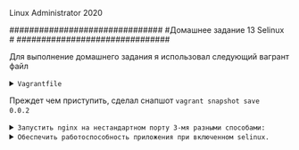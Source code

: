 
Linux Administrator 2020

   ###############################
   #Домашнее задание 13 Selinux  #
   ###############################




Для выполнение домашнего задания я использовал следующий вагрант файл

<details>
<summary><code>Vagrantfile</code></summary>

```
# -*- mode: ruby -*-
# vi: set ft=ruby :
home = ENV['HOME']
ENV["LC_ALL"] = "en_US.UTF-8"

Vagrant.configure(2) do |config|
 config.vm.define "vm-1" do |subconfig|
 subconfig.vm.box = "centos/7"
 subconfig.vm.hostname="rpm"
 subconfig.vm.network :private_network, ip: "192.168.50.11"
 subconfig.vm.provider "virtualbox" do |vb|
 vb.memory = "2024"
 vb.cpus = "1"
 end
 end
 config.vm.provision "ansible" do |ansible|
 ansible.compatibility_mode = "2.0"
 ansible.playbook = "playbook.yml"
end

     end

```

</details>




Преждет чем приступить, сделал снапшот <code>vagrant snapshot save 0.0.2</code>

<details>
<summary><code>Запустить nginx на нестандартном порту 3-мя разными способами:</code></summary>

Первым делом убедимся, что selinux включен

```
[root@selinux ~]# sestatus
SELinux status:                 enabled
SELinuxfs mount:                /sys/fs/selinux
SELinux root directory:         /etc/selinux
Loaded policy name:             targeted
Current mode:                   enforcing
Mode from config file:          enforcing
Policy MLS status:              enabled
Policy deny_unknown status:     allowed
Max kernel policy version:      31
[root@selinux ~]# 


```

Все работает, идем дальше

1) способ ==> Добавление нестандартного порта в имеющийся тип

Наш nginx был устанволен через ansible, поэтому не буду описывать его установку.
Пока он работает на стандартном 80 порту

```
Active Internet connections (servers and established)
Proto Recv-Q Send-Q Local Address           Foreign Address         State       PID/Program name    
tcp        0      0 0.0.0.0:111             0.0.0.0:*               LISTEN      373/rpcbind         
tcp        0      0 0.0.0.0:80              0.0.0.0:*               LISTEN      1182/nginx: master  
tcp        0      0 0.0.0.0:22              0.0.0.0:*               LISTEN      706/sshd            
tcp        0      0 127.0.0.1:25            0.0.0.0:*               LISTEN      939/master          
tcp        0      0 10.0.2.15:22            10.0.2.2:46708          ESTABLISHED 1027/sshd: vagrant  
tcp6       0      0 :::111                  :::*                    LISTEN      373/rpcbind         
tcp6       0      0 :::80                   :::*                    LISTEN      1182/nginx: master  
tcp6       0      0 :::22                   :::*                    LISTEN      706/sshd            
tcp6       0      0 ::1:25                  :::*                    LISTEN      939/master          

```
в конифге nginx.conf изменил порт на 5080, попытался перестартовать выдал ошибку

```
[root@selinux nginx]# systemctl restart nginx
Job for nginx.service failed because the control process exited with error code. See "systemctl status nginx.service" and "journalctl -xe" for details.
[root@selinux nginx]# systemctl status nginx
● nginx.service - The nginx HTTP and reverse proxy server
   Loaded: loaded (/usr/lib/systemd/system/nginx.service; disabled; vendor preset: disabled)
      Active: failed (Result: exit-code) since Sun 2020-07-19 18:46:58 UTC; 7s ago
        Process: 1180 ExecStart=/usr/sbin/nginx (code=exited, status=0/SUCCESS)
          Process: 1241 ExecStartPre=/usr/sbin/nginx -t (code=exited, status=1/FAILURE)
            Process: 1239 ExecStartPre=/usr/bin/rm -f /run/nginx.pid (code=exited, status=0/SUCCESS)
             Main PID: 1182 (code=exited, status=0/SUCCESS)
             
             Jul 19 18:46:58 selinux systemd[1]: Stopped The nginx HTTP and reverse proxy server.
             Jul 19 18:46:58 selinux systemd[1]: Starting The nginx HTTP and reverse proxy server...
             Jul 19 18:46:58 selinux nginx[1241]: nginx: the configuration file /etc/nginx/nginx.conf syntax is ok
             Jul 19 18:46:58 selinux nginx[1241]: nginx: [emerg] bind() to 0.0.0.0:5080 failed (13: Permission denied)
             Jul 19 18:46:58 selinux nginx[1241]: nginx: configuration file /etc/nginx/nginx.conf test failed
             Jul 19 18:46:58 selinux systemd[1]: nginx.service: control process exited, code=exited status=1
             Jul 19 18:46:58 selinux systemd[1]: Failed to start The nginx HTTP and reverse proxy server.
             Jul 19 18:46:58 selinux systemd[1]: Unit nginx.service entered failed state.
             Jul 19 18:46:58 selinux systemd[1]: nginx.service failed.
             

```

Прежде чем приступить установил пакет <code>yum install policycoreutils-python</code> что бы работать с selinux


Далее добавляем правило 
[root@selinux ~]# semanage port -a -t http_port_t -p tcp 5080

 и стартуем наш "nginx" и проверяем

 
```

[root@selinux ~]# systemctl start nginx

[root@selinux ~]# netstat -ntlpa
Active Internet connections (servers and established)
Proto Recv-Q Send-Q Local Address           Foreign Address         State       PID/Program name    
tcp        0      0 0.0.0.0:111             0.0.0.0:*               LISTEN      373/rpcbind         
tcp        0      0 0.0.0.0:22              0.0.0.0:*               LISTEN      706/sshd            
tcp        0      0 0.0.0.0:5080            0.0.0.0:*               LISTEN      1578/nginx: master  
tcp        0      0 127.0.0.1:25            0.0.0.0:*               LISTEN      939/master          
tcp        0      0 10.0.2.15:22            10.0.2.2:47248          ESTABLISHED 1505/sshd: vagrant  
tcp6       0      0 :::111                  :::*                    LISTEN      373/rpcbind         
tcp6       0      0 :::80                   :::*                    LISTEN      1578/nginx: master  
tcp6       0      0 :::22                   :::*                    LISTEN      706/sshd            
tcp6       0      0 ::1:25                  :::*                    LISTEN      939/master          
[root@selinux ~]# 

```

Ну и заодно посмотри добавился ли наш порт в тип

```
[root@selinux nginx]# semanage port -l | grep http_port_t
http_port_t                    tcp      5080, 80, 81, 443, 488, 8008, 8009, 8443, 9000
pegasus_http_port_t            tcp      5988

```



2 Способ ==> переключатели setsebool

Я откатился по снапшоту командой <code>vagrant snapshot restore 0.0.2</code>, что бы установить новый порт сделаем его 5081

Все так же при старте systemd юнита "nginx" выдает ошибку и ссылается на "Отказано в доступе"

<code> Jul 19 19:07:14 selinux nginx[1644]: nginx: [emerg] bind() to 0.0.0.0:5081 failed (13: Permission denied) </code>


Для дальнейшего анализа нам понадобится спец пакет для работы с selinux <code> yum install setroubleshoot-server</code>

После чего я очистил логи "audit.log" что бы ничего не мешало " > /var/log/audit/audit.log"

далее попытался запустить nginx, что бы посмотреть что он мне напишет в логе

<code>audit2why < /var/log/audit/audit.log</code>  

Вывод лога:

```

[root@selinux audit]# audit2why /var/log/audit/audit.log 
^C[root@selinux audit]# audit2why < /var/log/audit/audit.log 
type=AVC msg=audit(1595186154.006:163): avc:  denied  { name_bind } for  pid=1663 comm="nginx" src=5081 scontext=system_u:system_r:httpd_t:s0 tcontext=system_u:object_r:unreserved_port_t:s0 tclass=tcp_socket permissive=0

    Was caused by:
	The boolean nis_enabled was set incorrectly. 
	    Description:
		Allow nis to enabled
		
		    Allow access by executing:
			# setsebool -P nis_enabled 1
			


```

Сделаем так как говорит <code>setsebool -P nis_enabled 1</code>

После чего проверяем

```

[root@selinux audit]# setsebool -P nis_enabled 1
[root@selinux audit]# systemctl start nginx
[root@selinux audit]# netstat -ntlpa
Active Internet connections (servers and established)
Proto Recv-Q Send-Q Local Address           Foreign Address         State       PID/Program name    
tcp        0      0 0.0.0.0:111             0.0.0.0:*               LISTEN      373/rpcbind         
tcp        0      0 0.0.0.0:22              0.0.0.0:*               LISTEN      706/sshd            
tcp        0      0 0.0.0.0:5081            0.0.0.0:*               LISTEN      1836/nginx: master  
tcp        0      0 127.0.0.1:25            0.0.0.0:*               LISTEN      939/master          
tcp        0      0 10.0.2.15:22            10.0.2.2:47274          ESTABLISHED 1527/sshd: vagrant  
tcp6       0      0 :::111                  :::*                    LISTEN      373/rpcbind         
tcp6       0      0 :::80                   :::*                    LISTEN      1836/nginx: master  
tcp6       0      0 :::22                   :::*                    LISTEN      706/sshd            
tcp6       0      0 ::1:25                  :::*                    LISTEN      939/master          
[root@selinux audit]# 

```

3 Способ ==> Формирование и установка модуля SELinux.


Так же откатил вагрант по снапшоту и установил порт 5082 в конфиге nginx

Так же установил пакет для работы с "selinux"

Эмм честно говоря хочется сделать скринты того, что сделал и что  получилось, с вашего позволения, а то устал писать )))

<p align="center"><img src="https://raw.githubusercontent.com/Kostyuk-Ruslan/otus-linux/master/work13_Selinux/photo/1.JPG"></p>

<p align="center"><img src="https://raw.githubusercontent.com/Kostyuk-Ruslan/otus-linux/master/work13_Selinux/photo/2.JPG"></p>



Краткий лекбиз

очистили лог от лишнего и сделали рестарт "nginx" что бы он туда написал ошибку.

Далее из данных лога, формируем модуль с правами Selinuxи после чего загружаем модуль в ядро.
</details>


<details>
<summary><code>Обеспечить работоспособность приложения при включенном selinux.</code></summary>

Задание №2) Честно говоря совсем не представляю как решать это задание,начну с логов, а там посмотрим ...


Почистим log audit, что бы ничего лишнего не мешало

```
> /var/log/audit/audiut.log

```

Выполняем команду проверки

```
nsupdate -k /etc/named.zonetransfer.key
server 192.168.50.10
zone ddns.lab 
update add www.ddns.lab. 60 A 192.168.50.15
send
update failed: SERVFAIL

```

На ns01 смотрим лог


```
[root@ns01 ~]# audit2why < /var/log/audit/audit.log 
type=AVC msg=audit(1595698352.983:2341): avc:  denied  { create } for  pid=24253 comm="isc-worker0000" name="named.ddns.lab.view1.jnl" scontext=system_u:system_r:named_t:s0 tcontext=system_u:object_r:etc_t:s0 tclass=file permissive=0

	Was caused by:
		Missing type enforcement (TE) allow rule.

		You can use audit2allow to generate a loadable module to allow this access.

type=AVC msg=audit(1595698435.434:2342): avc:  denied  { create } for  pid=24253 comm="isc-worker0000" name="named.ddns.lab.view1.jnl" scontext=system_u:system_r:named_t:s0 tcontext=system_u:object_r:etc_t:s0 tclass=file permissive=0

	Was caused by:
		Missing type enforcement (TE) allow rule.

		You can use audit2allow to generate a loadable module to allow this access.

type=AVC msg=audit(1595698612.232:2343): avc:  denied  { create } for  pid=24253 comm="isc-worker0000" name="named.ddns.lab.view1.jnl" scontext=system_u:system_r:named_t:s0 tcontext=system_u:object_r:etc_t:s0 tclass=file permissive=0

	Was caused by:
		Missing type enforcement (TE) allow rule.

		You can use audit2allow to generate a loadable module to allow this access.

type=AVC msg=audit(1595698673.461:2344): avc:  denied  { create } for  pid=24253 comm="isc-worker0000" name="named.ddns.lab.view1.jnl" scontext=system_u:system_r:named_t:s0 tcontext=system_u:object_r:etc_t:s0 tclass=file permissive=0

	Was caused by:
		Missing type enforcement (TE) allow rule.

		You can use audit2allow to generate a loadable module to allow this access.

[root@ns01 ~]# audit2why < /var/log/audit/audit.log 
type=AVC msg=audit(1595698352.983:2341): avc:  denied  { create } for  pid=24253 comm="isc-worker0000" name="named.ddns.lab.view1.jnl" scontext=system_u:system_r:named_t:s0 tcontext=system_u:object_r:etc_t:s0 tclass=file permissive=0

	Was caused by:
		Missing type enforcement (TE) allow rule.

		You can use audit2allow to generate a loadable module to allow this access.

type=AVC msg=audit(1595698435.434:2342): avc:  denied  { create } for  pid=24253 comm="isc-worker0000" name="named.ddns.lab.view1.jnl" scontext=system_u:system_r:named_t:s0 tcontext=system_u:object_r:etc_t:s0 tclass=file permissive=0

	Was caused by:
		Missing type enforcement (TE) allow rule.

		You can use audit2allow to generate a loadable module to allow this access.

type=AVC msg=audit(1595698612.232:2343): avc:  denied  { create } for  pid=24253 comm="isc-worker0000" name="named.ddns.lab.view1.jnl" scontext=system_u:system_r:named_t:s0 tcontext=system_u:object_r:etc_t:s0 tclass=file permissive=0

	Was caused by:
		Missing type enforcement (TE) allow rule.

		You can use audit2allow to generate a loadable module to allow this access.

type=AVC msg=audit(1595698673.461:2344): avc:  denied  { create } for  pid=24253 comm="isc-worker0000" name="named.ddns.lab.view1.jnl" scontext=system_u:system_r:named_t:s0 tcontext=system_u:object_r:etc_t:s0 tclass=file permissive=0

	Was caused by:
		Missing type enforcement (TE) allow rule.

		You can use audit2allow to generate a loadable module to allow this access.

```

Посмотри статус systemd named

```

[root@ns01 named]# systemctl status named
● named.service - Berkeley Internet Name Domain (DNS)
   Loaded: loaded (/usr/lib/systemd/system/named.service; enabled; vendor preset: disabled)
   Active: active (running) since Sat 2020-07-25 17:14:37 UTC; 49min ago
  Process: 24250 ExecStart=/usr/sbin/named -u named -c ${NAMEDCONF} $OPTIONS (code=exited, status=0/SUCCESS)
  Process: 24248 ExecStartPre=/bin/bash -c if [ ! "$DISABLE_ZONE_CHECKING" == "yes" ]; then /usr/sbin/named-checkconf -z "$NAMEDCONF"; else echo "Checking of zone files is disabled"; fi (code=exited, status=0/SUCCESS)
 Main PID: 24253 (named)
   CGroup: /system.slice/named.service
           └─24253 /usr/sbin/named -u named -c /etc/named.conf

Jul 25 17:36:52 ns01 named[24253]: /etc/named/dynamic/named.ddns.lab.view1.jnl: create: permission denied
Jul 25 17:36:52 ns01 named[24253]: client @0x7f2d1c5f5990 192.168.50.15#50260/key zonetransfer.key: view view1: updating zone 'ddns.lab/IN': error: jo...cted error
Jul 25 17:37:53 ns01 named[24253]: client @0x7f2d1c5f5990 192.168.50.15#8883/key zonetransfer.key: view view1: signer "zonetransfer.key" approved
Jul 25 17:37:53 ns01 named[24253]: client @0x7f2d1c5f5990 192.168.50.15#8883/key zonetransfer.key: view view1: updating zone 'ddns.lab/IN': adding an ....168.50.15
Jul 25 17:37:53 ns01 named[24253]: /etc/named/dynamic/named.ddns.lab.view1.jnl: create: permission denied
Jul 25 17:37:53 ns01 named[24253]: client @0x7f2d1c5f5990 192.168.50.15#8883/key zonetransfer.key: view view1: updating zone 'ddns.lab/IN': error: jou...cted error
Jul 25 17:52:54 ns01 named[24253]: client @0x7f2d1c5f5990 192.168.50.15#5388/key zonetransfer.key: view view1: signer "zonetransfer.key" approved
Jul 25 17:52:54 ns01 named[24253]: client @0x7f2d1c5f5990 192.168.50.15#5388/key zonetransfer.key: view view1: updating zone 'ddns.lab/IN': adding an ....168.50.15
Jul 25 17:52:54 ns01 named[24253]: /etc/named/dynamic/named.ddns.lab.view1.jnl: create: permission denied
Jul 25 17:52:54 ns01 named[24253]: client @0x7f2d1c5f5990 192.168.50.15#5388/key zonetransfer.key: view view1: updating zone 'ddns.lab/IN': error: jou...cted error
Hint: Some lines were ellipsized, use -l to show in full.
[root@ns01 named]# 


```
Угу, что то он не может создать <code>named.ddns.lab.view.jnl</code>, "отказано в доступе" ну ок посомтрим на контекcт безопасности этого файла может, что интересное выдаст

```
[root@ns01 named]# ll -Z /etc/named/dynamic/named.ddns.lab.view1
-rw-rw----. named named system_u:object_r:etc_t:s0       /etc/named/dynamic/named.ddns.lab.view1


```
И тут меня смутил параметр "etc_t"  вообщем немного погуглив где то прочитал, что нужно ставить тип вместо etc_t в dynamic на "named_cache_t"

Попробуем, че нам стоит то 
<code>semanage fcontext -a -t named_cache_t '/etc/named/dynamic/*'</code>
а потом
```
[root@ns01 dynamic]# restorecon -R -v /etc/named/dynamic/
restorecon reset /etc/named/dynamic context unconfined_u:object_r:etc_t:s0->unconfined_u:object_r:named_cache_t:s0
restorecon reset /etc/named/dynamic/named.ddns.lab context system_u:object_r:etc_t:s0->system_u:object_r:named_cache_t:s0
restorecon reset /etc/named/dynamic/named.ddns.lab.view1 context system_u:object_r:etc_t:s0->system_u:object_r:named_cache_t:s0

```

Проверим наш контекст безопасности и убедимся что он в безопасности

```

[root@ns01 dynamic]# ll -Z *
-rw-rw----. named named system_u:object_r:named_cache_t:s0 named.ddns.lab
-rw-rw----. named named system_u:object_r:named_cache_t:s0 named.ddns.lab.view1

```
На стороне клиента, снова сделаем проверку

```
[root@client ~]# nsupdate -k /etc/named.zonetransfer.key
> server 192.168.50.10
> zone ddns.lab
> update add www.ddns.lab. 60 A 192.168.50.15
> send

```
Ну покрайней мере ошибку не выдал, перейдем снова на сервер ns01

Я вижу что наш файл "named.ddns.lab.view1.jnl" создался 
```
[root@ns01 dynamic]# ll
total 12
-rw-rw----. 1 named named 509 Jul 25 20:24 named.ddns.lab
-rw-rw----. 1 named named 509 Jul 25 20:24 named.ddns.lab.view1
-rw-r--r--. 1 named named 700 Jul 25 20:52 named.ddns.lab.view1.jnl


```

systemd вроде тоже показывает, что все ровно


```

[root@ns01 dynamic]# systemctl status named
● named.service - Berkeley Internet Name Domain (DNS)
   Loaded: loaded (/usr/lib/systemd/system/named.service; enabled; vendor preset: disabled)
   Active: active (running) since Sat 2020-07-25 20:57:15 UTC; 50s ago
  Process: 8335 ExecStop=/bin/sh -c /usr/sbin/rndc stop > /dev/null 2>&1 || /bin/kill -TERM $MAINPID (code=exited, status=0/SUCCESS)
  Process: 8350 ExecStart=/usr/sbin/named -u named -c ${NAMEDCONF} $OPTIONS (code=exited, status=0/SUCCESS)
  Process: 8348 ExecStartPre=/bin/bash -c if [ ! "$DISABLE_ZONE_CHECKING" == "yes" ]; then /usr/sbin/named-checkconf -z "$NAMEDCONF"; else echo "Checking of zone files is disabled"; fi (code=exited, status=0/SUCCESS)
 Main PID: 8352 (named)
   CGroup: /system.slice/named.service
           └─8352 /usr/sbin/named -u named -c /etc/named.conf

Jul 25 20:57:15 ns01 named[8352]: automatic empty zone: view default: 126.100.IN-ADDR.ARPA
Jul 25 20:57:15 ns01 named[8352]: automatic empty zone: view default: 127.100.IN-ADDR.ARPA
Jul 25 20:57:15 ns01 named[8352]: automatic empty zone: view default: 127.IN-ADDR.ARPA
Jul 25 20:57:15 ns01 named[8352]: automatic empty zone: view default: 254.169.IN-ADDR.ARPA
Jul 25 20:57:15 ns01 named[8352]: automatic empty zone: view default: 2.0.192.IN-ADDR.ARPA
Jul 25 20:57:15 ns01 named[8352]: automatic empty zone: view default: 100.51.198.IN-ADDR.ARPA
Jul 25 20:57:15 ns01 named[8352]: automatic empty zone: view default: 113.0.203.IN-ADDR.ARPA
Jul 25 20:57:15 ns01 systemd[1]: Started Berkeley Internet Name Domain (DNS).
Jul 25 20:58:02 ns01 named[8352]: client @0x7f66a803c3e0 192.168.50.15#16756/key zonetransfer.key: view view1: signer "zonetransfer.key" approved
Jul 25 20:58:02 ns01 named[8352]: client @0x7f66a803c3e0 192.168.50.15#16756/key zonetransfer.key: view view1: updating zone 'ddns.lab/IN': adding an ....168.50.15
Hint: Some lines were ellipsized, use -l to show in full.
[root@ns01 dynamic]# 

```
Вообщем често не знаю, правильно ли я сделал или нет, еще как варианты это отключить его со стороны клиента и сервера в конфиге поставить на <code>disabled</code>
или <code>setenforce 0</code>

Ну или же еще как вариант можно попробовать с памраметром setsebool поиграться


</details>